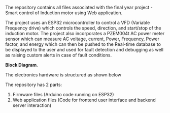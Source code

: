 The repository contains all files associated with the final year project - Smart control of Induction motor using Web application.

The project uses an ESP32 microcontroller to control a VFD (Variable Frequency drive) which controls the speed, direction, and start/stop of the induction motor.
The project also incorporates a PZEM004t AC power meter sensor which can measure AC voltage, current, Power, Frequency, Power factor, and energy which can then be 
pushed to the Real-time database to be displayed to the user and used for fault detection and debugging as well as raising custom alerts in case of fault conditions.

<strong>Block Diagram</strong>.

The electronics hardware is structured as shown below


The repository has 2 parts:
  1. Firmware files (Arduino code running on ESP32)
  2. Web application files (Code for frontend user interface and backend server interaction)

